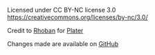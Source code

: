 Licensed under CC BY-NC license 3.0
https://creativecommons.org/licenses/by-nc/3.0/

Credit to [Rhoban](https://github.com/Rhoban) for [Plater](https://github.com/Rhoban/Plater)

Changes made are available on [GitHub](https://github.com/MosaicManufacturing/pixelpack/)